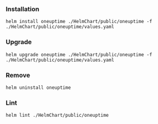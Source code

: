 ### Installation

```
helm install oneuptime ./HelmChart/public/oneuptime -f ./HelmChart/public/oneuptime/values.yaml
```

### Upgrade

```
helm upgrade oneuptime ./HelmChart/public/oneuptime -f ./HelmChart/public/oneuptime/values.yaml
```

### Remove

```
helm uninstall oneuptime 
```

### Lint 

```
helm lint ./HelmChart/public/oneuptime
```